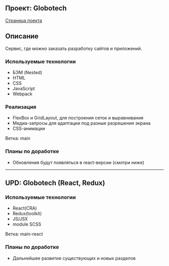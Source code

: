        
Проект: Globotech 
--------
[Страница поекта](https://dannylawn.github.io/globotech/)

## Описание
Сервис, где можно заказать разработку сайтов и приложений.

### Используемые технологии
* БЭМ (Nested) 
* HTML 
* CSS
* JavaScript
* Webpack

### Реализация
* FlexBox и GridLayout, для построения сеток и выравнивания
* Медиа-запросы для адаптации под разные разрешения экрана
* CSS-анимации

Ветка: main


### Планы по доработке
* Обновления будут появляться в react-версии (смотри ниже)

-------- 
       
UPD: Globotech (React, Redux)
--------
 
 ### Используемые технологии
 * React(CRA)
 * Redux(toolkit)
 * JS/JSX
 * module SCSS
 
 Ветка: main-react
 
 
### Планы по доработке
* Дальнейшее развитие существующих и новых разделов
 



